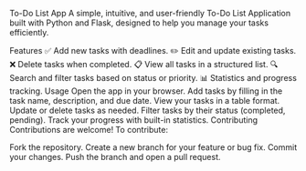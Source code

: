 To-Do List App
A simple, intuitive, and user-friendly To-Do List Application built with Python and Flask, designed to help you manage your tasks efficiently.

Features
✅ Add new tasks with deadlines.
✏️ Edit and update existing tasks.
❌ Delete tasks when completed.
📋 View all tasks in a structured list.
🔍 Search and filter tasks based on status or priority.
📊 Statistics and progress tracking.
Usage
Open the app in your browser.
Add tasks by filling in the task name, description, and due date.
View your tasks in a table format.
Update or delete tasks as needed.
Filter tasks by their status (completed, pending).
Track your progress with built-in statistics.
Contributing
Contributions are welcome! To contribute:

Fork the repository.
Create a new branch for your feature or bug fix.
Commit your changes.
Push the branch and open a pull request.
